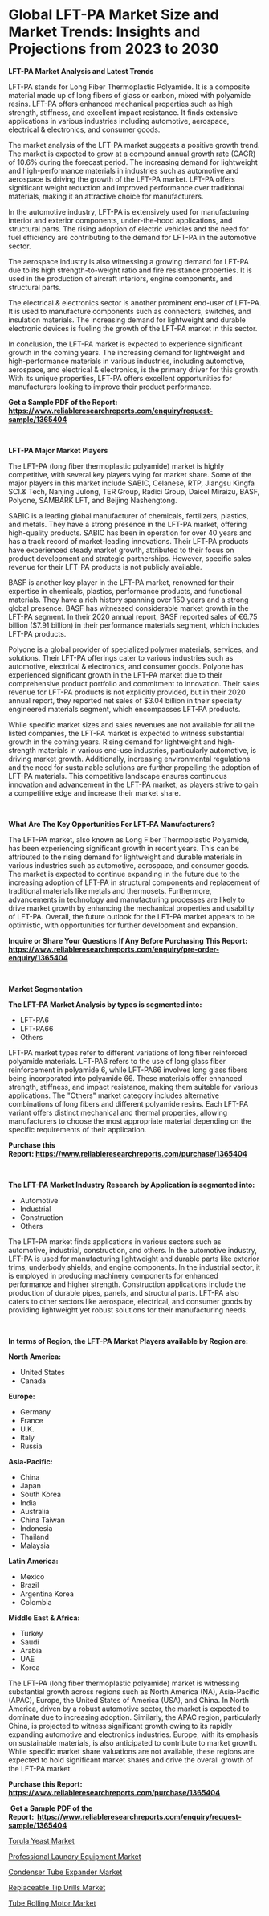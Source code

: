 <p><h1>Global LFT-PA Market Size and Market Trends: Insights and Projections from 2023 to 2030</h1></p><p><strong>LFT-PA Market Analysis and Latest Trends</strong></p>
<p><p>LFT-PA stands for Long Fiber Thermoplastic Polyamide. It is a composite material made up of long fibers of glass or carbon, mixed with polyamide resins. LFT-PA offers enhanced mechanical properties such as high strength, stiffness, and excellent impact resistance. It finds extensive applications in various industries including automotive, aerospace, electrical & electronics, and consumer goods.</p><p>The market analysis of the LFT-PA market suggests a positive growth trend. The market is expected to grow at a compound annual growth rate (CAGR) of 10.6% during the forecast period. The increasing demand for lightweight and high-performance materials in industries such as automotive and aerospace is driving the growth of the LFT-PA market. LFT-PA offers significant weight reduction and improved performance over traditional materials, making it an attractive choice for manufacturers.</p><p>In the automotive industry, LFT-PA is extensively used for manufacturing interior and exterior components, under-the-hood applications, and structural parts. The rising adoption of electric vehicles and the need for fuel efficiency are contributing to the demand for LFT-PA in the automotive sector.</p><p>The aerospace industry is also witnessing a growing demand for LFT-PA due to its high strength-to-weight ratio and fire resistance properties. It is used in the production of aircraft interiors, engine components, and structural parts.</p><p>The electrical & electronics sector is another prominent end-user of LFT-PA. It is used to manufacture components such as connectors, switches, and insulation materials. The increasing demand for lightweight and durable electronic devices is fueling the growth of the LFT-PA market in this sector.</p><p>In conclusion, the LFT-PA market is expected to experience significant growth in the coming years. The increasing demand for lightweight and high-performance materials in various industries, including automotive, aerospace, and electrical & electronics, is the primary driver for this growth. With its unique properties, LFT-PA offers excellent opportunities for manufacturers looking to improve their product performance.</p></p>
<p><strong>Get a Sample PDF of the Report:&nbsp; <a href="https://www.reliableresearchreports.com/enquiry/request-sample/1365404">https://www.reliableresearchreports.com/enquiry/request-sample/1365404</a></strong></p>
<p>&nbsp;</p>
<p><strong>LFT-PA Major Market Players</strong></p>
<p><p>The LFT-PA (long fiber thermoplastic polyamide) market is highly competitive, with several key players vying for market share. Some of the major players in this market include SABIC, Celanese, RTP, Jiangsu Kingfa SCI.& Tech, Nanjing Julong, TER Group, Radici Group, Daicel Miraizu, BASF, Polyone, SAMBARK LFT, and Beijing Nashengtong. </p><p>SABIC is a leading global manufacturer of chemicals, fertilizers, plastics, and metals. They have a strong presence in the LFT-PA market, offering high-quality products. SABIC has been in operation for over 40 years and has a track record of market-leading innovations. Their LFT-PA products have experienced steady market growth, attributed to their focus on product development and strategic partnerships. However, specific sales revenue for their LFT-PA products is not publicly available.</p><p>BASF is another key player in the LFT-PA market, renowned for their expertise in chemicals, plastics, performance products, and functional materials. They have a rich history spanning over 150 years and a strong global presence. BASF has witnessed considerable market growth in the LFT-PA segment. In their 2020 annual report, BASF reported sales of €6.75 billion ($7.91 billion) in their performance materials segment, which includes LFT-PA products.</p><p>Polyone is a global provider of specialized polymer materials, services, and solutions. Their LFT-PA offerings cater to various industries such as automotive, electrical & electronics, and consumer goods. Polyone has experienced significant growth in the LFT-PA market due to their comprehensive product portfolio and commitment to innovation. Their sales revenue for LFT-PA products is not explicitly provided, but in their 2020 annual report, they reported net sales of $3.04 billion in their specialty engineered materials segment, which encompasses LFT-PA products.</p><p>While specific market sizes and sales revenues are not available for all the listed companies, the LFT-PA market is expected to witness substantial growth in the coming years. Rising demand for lightweight and high-strength materials in various end-use industries, particularly automotive, is driving market growth. Additionally, increasing environmental regulations and the need for sustainable solutions are further propelling the adoption of LFT-PA materials. This competitive landscape ensures continuous innovation and advancement in the LFT-PA market, as players strive to gain a competitive edge and increase their market share.</p></p>
<p>&nbsp;</p>
<p><strong>What Are The Key Opportunities For LFT-PA Manufacturers?</strong></p>
<p><p>The LFT-PA market, also known as Long Fiber Thermoplastic Polyamide, has been experiencing significant growth in recent years. This can be attributed to the rising demand for lightweight and durable materials in various industries such as automotive, aerospace, and consumer goods. The market is expected to continue expanding in the future due to the increasing adoption of LFT-PA in structural components and replacement of traditional materials like metals and thermosets. Furthermore, advancements in technology and manufacturing processes are likely to drive market growth by enhancing the mechanical properties and usability of LFT-PA. Overall, the future outlook for the LFT-PA market appears to be optimistic, with opportunities for further development and expansion.</p></p>
<p><strong>Inquire or Share Your Questions If Any Before Purchasing This Report: <a href="https://www.reliableresearchreports.com/enquiry/pre-order-enquiry/1365404">https://www.reliableresearchreports.com/enquiry/pre-order-enquiry/1365404</a></strong></p>
<p>&nbsp;</p>
<p><strong>Market Segmentation</strong></p>
<p><strong>The LFT-PA Market Analysis by types is segmented into:</strong></p>
<p><ul><li>LFT-PA6</li><li>LFT-PA66</li><li>Others</li></ul></p>
<p><p>LFT-PA market types refer to different variations of long fiber reinforced polyamide materials. LFT-PA6 refers to the use of long glass fiber reinforcement in polyamide 6, while LFT-PA66 involves long glass fibers being incorporated into polyamide 66. These materials offer enhanced strength, stiffness, and impact resistance, making them suitable for various applications. The "Others" market category includes alternative combinations of long fibers and different polyamide resins. Each LFT-PA variant offers distinct mechanical and thermal properties, allowing manufacturers to choose the most appropriate material depending on the specific requirements of their application.</p></p>
<p><strong>Purchase this Report:&nbsp;<a href="https://www.reliableresearchreports.com/purchase/1365404">https://www.reliableresearchreports.com/purchase/1365404</a></strong></p>
<p>&nbsp;</p>
<p><strong>The LFT-PA Market Industry Research by Application is segmented into:</strong></p>
<p><ul><li>Automotive</li><li>Industrial</li><li>Construction</li><li>Others</li></ul></p>
<p><p>The LFT-PA market finds applications in various sectors such as automotive, industrial, construction, and others. In the automotive industry, LFT-PA is used for manufacturing lightweight and durable parts like exterior trims, underbody shields, and engine components. In the industrial sector, it is employed in producing machinery components for enhanced performance and higher strength. Construction applications include the production of durable pipes, panels, and structural parts. LFT-PA also caters to other sectors like aerospace, electrical, and consumer goods by providing lightweight yet robust solutions for their manufacturing needs.</p></p>
<p>&nbsp;</p>
<p><strong>In terms of Region, the LFT-PA Market Players available by Region are:</strong></p>
<p>
    <p> <strong> North America: </strong>
        <ul>
            <li>United States</li>
            <li>Canada</li>
        </ul>
        </p> 
    <p> <strong> Europe: </strong>
        <ul>
            <li>Germany</li>
            <li>France</li>
            <li>U.K.</li>
            <li>Italy</li>
            <li>Russia</li>
        </ul>
        </p> 
    <p> <strong> Asia-Pacific: </strong>
        <ul>
            <li>China</li>
            <li>Japan</li>
            <li>South Korea</li>
            <li>India</li>
            <li>Australia</li>
            <li>China Taiwan</li>
            <li>Indonesia</li>
            <li>Thailand</li>
            <li>Malaysia</li>
        </ul>
        </p> 
    <p> <strong> Latin America: </strong>
        <ul>
            <li>Mexico</li>
            <li>Brazil</li>
            <li>Argentina Korea</li>
            <li>Colombia</li>
        </ul>
        </p> 
    <p> <strong> Middle East & Africa: </strong>
        <ul>
            <li>Turkey</li>
            <li>Saudi</li>
            <li>Arabia</li>
            <li>UAE</li>
            <li>Korea</li>
        </ul>
    </p>
    </p>
<p><p>The LFT-PA (long fiber thermoplastic polyamide) market is witnessing substantial growth across regions such as North America (NA), Asia-Pacific (APAC), Europe, the United States of America (USA), and China. In North America, driven by a robust automotive sector, the market is expected to dominate due to increasing adoption. Similarly, the APAC region, particularly China, is projected to witness significant growth owing to its rapidly expanding automotive and electronics industries. Europe, with its emphasis on sustainable materials, is also anticipated to contribute to market growth. While specific market share valuations are not available, these regions are expected to hold significant market shares and drive the overall growth of the LFT-PA market.</p></p>
<p><strong>Purchase this Report: <a href="https://www.reliableresearchreports.com/purchase/1365404">https://www.reliableresearchreports.com/purchase/1365404</a></strong></p>
<p>&nbsp;<strong>Get a Sample PDF of the Report:&nbsp;&nbsp;<a href="https://www.reliableresearchreports.com/enquiry/request-sample/1365404">https://www.reliableresearchreports.com/enquiry/request-sample/1365404</a></strong></p>
<p><strong></strong></p>
<p><p><a href="https://www.linkedin.com/pulse/torula-yeast-market-share-amp-new-trends-analysis-report-mxbpc/">Torula Yeast Market</a></p><p><a href="https://github.com/FassouRP/Market-Research-Report-List-1/blob/main/professional-laundry-equipment-market.md">Professional Laundry Equipment Market</a></p><p><a href="https://medium.com/@v27092023/condenser-tube-expander-market-size-growth-forecast-2023-2030-ce588bc7d32d">Condenser Tube Expander Market</a></p><p><a href="https://github.com/rexevange/Market-Research-Report-List-1/blob/main/replaceable-tip-drills-market.md">Replaceable Tip Drills Market</a></p><p><a href="https://medium.com/@vidyap2912/tube-rolling-motor-market-size-growth-forecast-2023-2030-1dd156c3460b">Tube Rolling Motor Market</a></p></p>